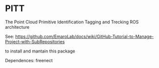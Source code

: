 # PITT
The Point Cloud Primitive Identification Tagging and Trecking ROS architecture


See: https://github.com/EmaroLab/docs/wiki/GitHub-Tutorial-to-Manage-Project-with-SubRepositories

to install and mantain this package

Dependences: freenect
